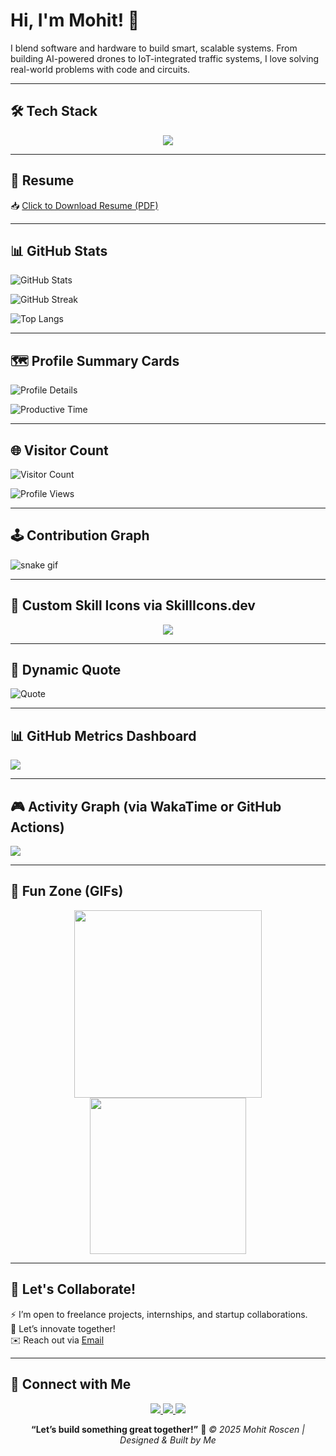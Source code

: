 # Hi, I'm Mohit! 👋

I blend software and hardware to build smart, scalable systems. From building AI-powered drones to IoT-integrated traffic systems, I love solving real-world problems with code and circuits.

---

## 🛠️ Tech Stack
<p align="center">
  <img src="https://skillicons.dev/icons?i=html,css,js,cpp,python,arduino,raspberrypi,figma,git,github,vscode" />
</p>

---

## 📄 Resume
📥 [Click to Download Resume (PDF)](Your-Resume-Link)

---

## 📊 GitHub Stats
![GitHub Stats](https://github-readme-stats.vercel.app/api?username=mohitroscenn&show_icons=true&theme=tokyonight)

![GitHub Streak](https://github-readme-streak-stats.herokuapp.com/?user=mohitroscenn&theme=tokyonight)

![Top Langs](https://github-readme-stats.vercel.app/api/top-langs/?username=mohitroscenn&layout=compact&theme=tokyonight)

---

## 🗺️ Profile Summary Cards
![Profile Details](https://github-profile-summary-cards.vercel.app/api/cards/profile-details?username=mohitroscenn&theme=tokyonight)

![Productive Time](https://github-profile-summary-cards.vercel.app/api/cards/productive-time?username=mohitroscenn&theme=tokyonight&utcOffset=8)

---

## 🌐 Visitor Count
![Visitor Count](https://visitcount.itsvg.in/api?id=mohitroscenn&label=Profile%20Views&color=12&icon=5&pretty=true)

![Profile Views](https://komarev.com/ghpvc/?username=mohitroscenn&label=Profile%20Views&color=blueviolet&style=flat-square)

---

## 🕹️ Contribution Graph
![snake gif](https://github.com/mohitroscenn/mohitroscenn/blob/output/github-contribution-grid-snake.svg)

---

## 🧠 Custom Skill Icons via SkillIcons.dev
<p align="center">
  <img src="https://skillicons.dev/icons?i=html,css,js,cpp,python,arduino,raspberrypi,figma,git,github,vscode" />
</p>

---

## 📰 Dynamic Quote
![Quote](https://quotes-github-readme.vercel.app/api?type=horizontal&theme=tokyonight)

---

## 📊 GitHub Metrics Dashboard
<img src="https://raw.githubusercontent.com/mohitroscenn/mohitroscenn/main/github-metrics.svg" />

---

## 🎮 Activity Graph (via WakaTime or GitHub Actions)
<!-- GitHub Activity Graph -->
<img src="https://github-readme-activity-graph.cyclic.app/graph?username=mohitroscenn&theme=tokyo-night" />

---

## 🎉 Fun Zone (GIFs)
<p align="center">
  <img src="https://media.giphy.com/media/26tn33aiTi1jkl6H6/giphy.gif" width="300" />
  <img src="https://media.giphy.com/media/LmNwrBhejkK9EFP504/giphy.gif" width="250" />
</p>

---

## 🤝 Let's Collaborate!
⚡ I’m open to freelance projects, internships, and startup collaborations.  
🧠 Let’s innovate together!  
✉️ Reach out via [Email](mailto:mohityt175@gmail.com)

---

## 🔗 Connect with Me
<p align="center">
  <a href="mailto:mohityt175@gmail.com">
    <img src="https://img.shields.io/badge/Email-D14836?style=for-the-badge&logo=gmail&logoColor=white" />
  </a>
  <a href="https://www.linkedin.com/in/mohitroscenn/">
    <img src="https://img.shields.io/badge/LinkedIn-0077B5?style=for-the-badge&logo=linkedin&logoColor=white" />
  </a>
  <a href="https://github.com/mohitroscenn">
    <img src="https://img.shields.io/badge/GitHub-181717?style=for-the-badge&logo=github&logoColor=white" />
  </a>
</p>

<p align="center">
  <b>“Let’s build something great together!”</b> 🚀  
  <i>© 2025 Mohit Roscen | Designed & Built by Me</i>
</p>
